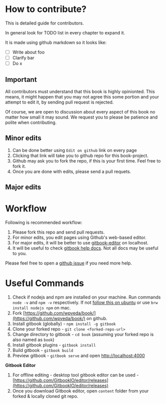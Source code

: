# How to contribute?

This is detailed guide for contributors.

In general look for TODO list in every chapter to expand it.

It is made using github markdown so it looks like:

* [ ] Write about foo
* [ ] Clarify bar
* [ ] Do x 

## Important

All contributors must understand that this book is highly opinionted. This means, it might happen that you may not agree this some portion and your attempt to edit it, by sending pull request is rejected.

Of course, we are open to discussion about every aspect of this book no matter how small it may sound. We request you to please be patience and polite when contributing.

## Minor edits

1. Can be done better using `Edit on github` link on every page
2. Clicking that link will take you to github repo for this book-project.
3. Github may ask you to fork the repo, if this is your first time. Feel free to fork it.
4. Once you are done with edits, please send a pull requets.

## Major edits

# Workflow

Following is recommended workflow:

1. Please fork this repo and send pull requests.
2. For minor edits, you edit pages using Github's web-based editor.
3. For major edits, it will be better to use [gitbook-editor](https://www.gitbook.com/editor/) on localhost.
4. It will be useful to check [gitbook help docs](http://help.gitbook.io/). Not all docs may be useful to you.

Please feel free to open a [github issue](https://github.com/wpveda/book/issues) if you need more help.

# Useful Commands

1. Check if nodejs and npm are installed on your machine. Run commands `node -v` and `npm -v` respectively. If not [follow this on ubuntu](https://rtcamp.com/tutorials/nodejs/node-js-npm-install-ubuntu/) or use `brw install nodejs npm` on mac.
2. Fork [https://github.com/wpveda/book/](https://github.com/wpveda/book/) on github.
3. Install gitbook \(globally\) - `npm install -g gitbook`
4. Clone your forked repo -  `git clone <forked-repo-url>`
5. Change directory to gitbook - `cd book` \(assuming your forked repo is also named as `book`\)
6. Install gitbook plugins - `gitbook install`
7. Build gitbook - `gitbook build`
8. Preview gitbook - `gitbook serve` and open [http://localhost:4000](http://localhost:4000)

**Gitbook Editor**

1. For offline editing - desktop tool gitbook editor can be used - [https://github.com/GitbookIO/editor/releases](https://github.com/GitbookIO/editor/releases)
2. Once you download Gitbook editor, open `content` folder from your forked & locally cloned git repo.



